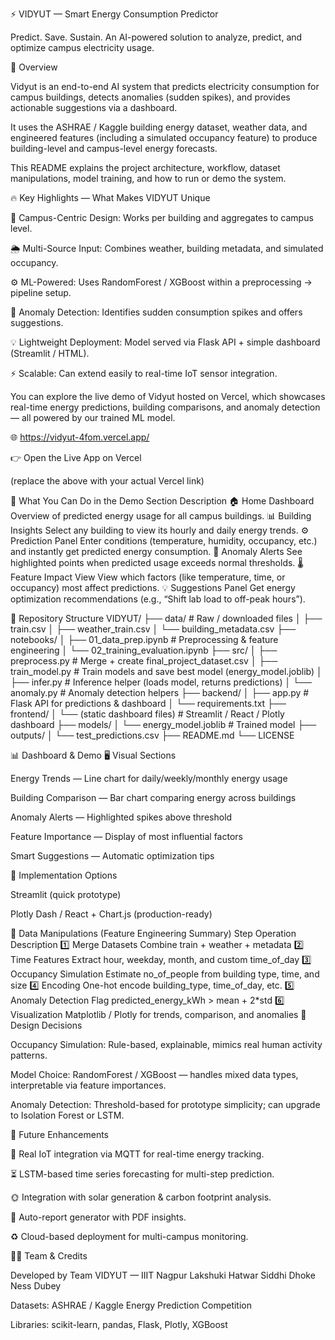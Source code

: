⚡ VIDYUT — Smart Energy Consumption Predictor

Predict. Save. Sustain.
An AI-powered solution to analyze, predict, and optimize campus electricity usage.

🧩 Overview

Vidyut is an end-to-end AI system that predicts electricity consumption for campus buildings, detects anomalies (sudden spikes), and provides actionable suggestions via a dashboard.

It uses the ASHRAE / Kaggle building energy dataset, weather data, and engineered features (including a simulated occupancy feature) to produce building-level and campus-level energy forecasts.

This README explains the project architecture, workflow, dataset manipulations, model training, and how to run or demo the system.

🔥 Key Highlights — What Makes VIDYUT Unique

🏫 Campus-Centric Design: Works per building and aggregates to campus level.

🌦️ Multi-Source Input: Combines weather, building metadata, and simulated occupancy.

⚙️ ML-Powered: Uses RandomForest / XGBoost within a preprocessing → pipeline setup.

🚨 Anomaly Detection: Identifies sudden consumption spikes and offers suggestions.

💡 Lightweight Deployment: Model served via Flask API + simple dashboard (Streamlit / HTML).

⚡ Scalable: Can extend easily to real-time IoT sensor integration.



You can explore the live demo of Vidyut hosted on Vercel, which showcases real-time energy predictions, building comparisons, and anomaly detection — all powered by our trained ML model.

🌐 https://vidyut-4fom.vercel.app/

👉 Open the Live App on Vercel

(replace the above with your actual Vercel link)

🧭 What You Can Do in the Demo
Section	Description
🏠 Home Dashboard	Overview of predicted energy usage for all campus buildings.
📊 Building Insights	Select any building to view its hourly and daily energy trends.
⚙️ Prediction Panel	Enter conditions (temperature, humidity, occupancy, etc.) and instantly get predicted energy consumption.
🚨 Anomaly Alerts	See highlighted points when predicted usage exceeds normal thresholds.
🌡️ Feature Impact View	View which factors (like temperature, time, or occupancy) most affect predictions.
💡 Suggestions Panel	Get energy optimization recommendations (e.g., “Shift lab load to off-peak hours”).



📁 Repository Structure
VIDYUT/
├── data/                           # Raw / downloaded files
│   ├── train.csv
│   ├── weather_train.csv
│   └── building_metadata.csv
├── notebooks/
│   ├── 01_data_prep.ipynb          # Preprocessing & feature engineering
│   └── 02_training_evaluation.ipynb
├── src/
│   ├── preprocess.py               # Merge + create final_project_dataset.csv
│   ├── train_model.py              # Train models and save best model (energy_model.joblib)
│   ├── infer.py                    # Inference helper (loads model, returns predictions)
│   └── anomaly.py                  # Anomaly detection helpers
├── backend/
│   ├── app.py                      # Flask API for predictions & dashboard
│   └── requirements.txt
├── frontend/
│   └── (static dashboard files)    # Streamlit / React / Plotly dashboard
├── models/
│   └── energy_model.joblib         # Trained model
├── outputs/
│   └── test_predictions.csv
├── README.md
└── LICENSE



📊 Dashboard & Demo
🖥️ Visual Sections

Energy Trends — Line chart for daily/weekly/monthly energy usage

Building Comparison — Bar chart comparing energy across buildings

Anomaly Alerts — Highlighted spikes above threshold

Feature Importance — Display of most influential factors

Smart Suggestions — Automatic optimization tips

🧭 Implementation Options

Streamlit (quick prototype)

Plotly Dash / React + Chart.js (production-ready)

🧮 Data Manipulations (Feature Engineering Summary)
Step	Operation	Description
1️⃣	Merge Datasets	Combine train + weather + metadata
2️⃣	Time Features	Extract hour, weekday, month, and custom time_of_day
3️⃣	Occupancy Simulation	Estimate no_of_people from building type, time, and size
4️⃣	Encoding	One-hot encode building_type, time_of_day, etc.
5️⃣	Anomaly Detection	Flag predicted_energy_kWh > mean + 2*std
6️⃣	Visualization	Matplotlib / Plotly for trends, comparison, and anomalies
🧠 Design Decisions

Occupancy Simulation: Rule-based, explainable, mimics real human activity patterns.

Model Choice: RandomForest / XGBoost — handles mixed data types, interpretable via feature importances.

Anomaly Detection: Threshold-based for prototype simplicity; can upgrade to Isolation Forest or LSTM.

🔮 Future Enhancements

🔗 Real IoT integration via MQTT for real-time energy tracking.

⏳ LSTM-based time series forecasting for multi-step prediction.

🌞 Integration with solar generation & carbon footprint analysis.

🧾 Auto-report generator with PDF insights.

♻️ Cloud-based deployment for multi-campus monitoring.

🧑‍💻 Team & Credits

Developed by Team VIDYUT — IIIT Nagpur
 Lakshuki Hatwar
 Siddhi Dhoke
 Ness Dubey

Datasets: ASHRAE / Kaggle Energy Prediction Competition

Libraries: scikit-learn, pandas, Flask, Plotly, XGBoost



